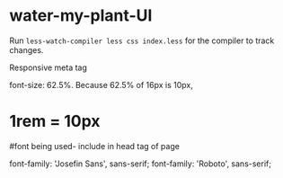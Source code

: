 # water-my-plant-UI


Run `less-watch-compiler less css index.less` for the compiler to track changes.

Responsive meta tag
<!-- <meta name="viewport" content= "width=device-width, initial-scale=1.0">  -->

font-size: 62.5%. Because 62.5% of 16px is 10px, 
# 1rem = 10px


#font being used- include in head tag of page
<link href="https://fonts.googleapis.com/css?family=Josefin+Sans|Roboto&display=swap" rel="stylesheet"> 
    font-family: 'Josefin Sans', sans-serif;
    font-family: 'Roboto', sans-serif;

